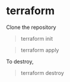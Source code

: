 # terraform

Clone the repository

> terraform init <dir name>

> terraform apply <dir name>

To destroy,

> terraform destroy <dir name>
